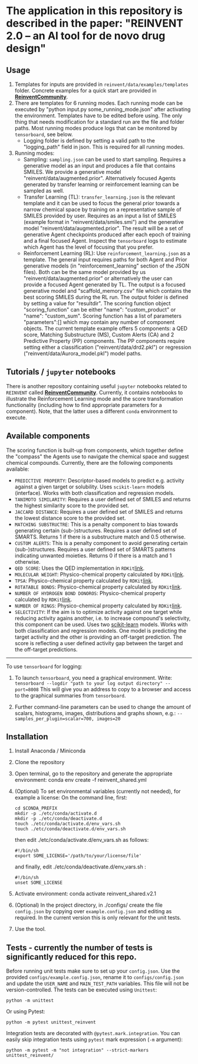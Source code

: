The application in this repository is described in the paper: "REINVENT 2.0 – an AI tool for de novo drug design"
=================================================================================================================

Usage
-----

1. Templates for inputs are provided in `reinvent/data/examples/templates` folder. Concrete examples for a quick start are provided in **[ReinventCommunity](https://github.com/MolecularAI/ReinventCommunity)**.
2. There are templates for 6 running modes. Each running mode can be executed by "python input.py some_running_mode.json" after activating the environment.
Templates have to be edited before using. The only thing that needs modification for a standard run are the file and folder paths. Most running modes produce logs that can be monitored by `tensorboard`, see below.
   * Logging folder is defined by setting a valid path to the "logging_path" field in json. This is required for all running modes.
3. Running modes:
   * Sampling: `sampling.json` can be used to start sampling. Requires a generative model as an input and produces a file that contains SMILES. We provide a generative model "reinvent/data/augmented.prior". Alternatively focused Agents generated by transfer learning or reinforcement learning can be sampled as well.
   * Transfer Learning (TL): `transfer_learning.json` is the relevant template and it can be used to focus the general prior towards a narrow chemical space by training on a representative sample of SMILES provided by user. Requires as an input a list of SMILES (example format in "reinvent/data/smiles.smi") and the generative model "reinvent/data/augmented.prior". The result will be a set of generative Agent checkpoints produced after each epoch of training and a final focused Agent. Inspect the `tensorboard` logs to estimate which Agent has the level of focusing that you prefer.
   * Reinforcement Learning (RL): Use `reinforcement_learning.json` as a template. The general input requires paths for both Agent and Prior generative models (in "reinforcement_learning" section of the JSON files). Both can be the same model provided by us "reinvent/data/augmented.prior" or alternatively the user can provide a focused Agent generated by TL. The output is a focused generative model and "scaffold_memory.csv" file which contains the best scoring SMILES during the RL run. The output folder is defined by setting a value for "resultdir". The scoring function object "scoring_function" can be either "name": "custom_product" or "name": "custom_sum". Scoring function has a list of parameters "parameters":[] which may contain any number of component objects. The current template example offers 5 components: a QED score, Matching Substructure (MS), Custom Alerts (CA) and 2 Predictive Property (PP) components. The PP components require setting either a classification ("reinvent/data/drd2.pkl") or regression ("reinvent/data/Aurora_model.pkl") model paths.

Tutorials / `jupyter` notebooks
-----
There is another repository containing useful `jupyter` notebooks related to `REINVENT` called **[ReinventCommunity](https://github.com/MolecularAI/ReinventCommunity)**. Currently, it contains notebooks to illustrate the Reinforcement Learning mode and the score transformation functionality (including how to find appropriate parameters for a component). Note, that the latter uses a different `conda` environment to execute.

Available components
-----
The scoring function is built-up from components, which together define the "compass" the Agents use to navigate the chemical space and suggest chemical compounds. Currently, there are the following components available:
* `PREDICTIVE PROPERTY`: Descriptor-based models to predict e.g. activity against a given target or solubility. Uses `scikit-learn` models (interface). Works with both classification and regression models.
* `TANIMOTO SIMILARITY`: Requires a user defined set of SMILES and returns the highest similarity score to the provided set.
* `JACCARD DISTANCE`: Requires a user defined set of SMILES and returns the lowest distance score to the provided set.
* `MATCHING SUBSTRUCTRE`: This is a penalty component to bias towards generating certain (sub-)structures. Requires a user defined set of SMARTS. Returns 1 if there is a substructure match and 0.5 otherwise.
* `CUSTOM ALERTS`: This is a penalty component to avoid generating certain (sub-)structures. Requires a user defined set of SMARTS patterns indicating unwanted moieties. Returns 0 if there is a match and 1 otherwise.
* `QED SCORE`: Uses the QED implementation in `RDKit`[link](http://rdkit.org/docs/source/rdkit.Chem.QED.html).
* `MOLECULAR WEIGHT`: Physico-chemical property calculated by `RDKit`[link](https://www.rdkit.org/docs/source/rdkit.Chem.Descriptors.html).
* `TPSA`: Physico-chemical property calculated by `RDKit`[link](https://www.rdkit.org/docs/RDKit_Book.html#implementation-of-the-tpsa-descriptor).
* `ROTATABLE BONDS`: Physico-chemical property calculated by `RDKit`[link](https://www.rdkit.org/docs/Cookbook.html#contiguous-rotable-bonds).
* `NUMBER OF HYDROGEN BOND DONOROS`: Physico-chemical property calculated by `RDKit`[link](https://www.rdkit.org/docs/source/rdkit.Chem.Lipinski.html).
* `NUMBER OF RINGS`: Physico-chemical property calculated by `RDKit`[link](https://www.rdkit.org/docs/source/rdkit.Chem.rdMolDescriptors.html).
* `SELECTIVITY`: If the aim is to optimize activity against one target while reducing activity agains another, i.e. to increase compound's selectivity, this component can be used. Uses two [scikit-learn](https://scikit-learn.org/stable/) models. Works with both classification and regression models. One model is predicting the target activity and the other is providing an off-target prediction. The score is reflecting a user defined activity gap between the target and the off-target predictions.

-------------------------------------------------
To use `tensorboard` for logging:

   1. To launch `tensorboard`, you need a graphical environment. Write:
       `tensorboard --logdir "path to your log output directory" --port=8008`
       This will give you an address to copy to a browser and access to the graphical summaries from `tensorboard`.

   2. Further command-line parameters can be used to change the amount of scalars, histograms, images, distributions and graphs shown, e.g.:
        `--samples_per_plugin=scalar=700, images=20`

Installation
-------------

1. Install Anaconda / Miniconda
2. Clone the repository
3. Open terminal, go to the repository and generate the appropriate environment:
    conda env create -f reinvent_shared.yml
4. (Optional) To set environmental variables (currently not needed), for example a license:
   On the command line, first:

       cd $CONDA_PREFIX
       mkdir -p ./etc/conda/activate.d
       mkdir -p ./etc/conda/deactivate.d
       touch ./etc/conda/activate.d/env_vars.sh
       touch ./etc/conda/deactivate.d/env_vars.sh

   then edit ./etc/conda/activate.d/env_vars.sh as follows:

       #!/bin/sh
       export SOME_LICENSE='/path/to/your/license/file'

   and finally, edit ./etc/conda/deactivate.d/env_vars.sh :

       #!/bin/sh
       unset SOME_LICENSE
5. Activate environment: conda activate reinvent_shared.v2.1
6. (Optional) In the project directory, in ./configs/ create the file `config.json` by copying over `example.config.json` and editing as required.
   In the current version this is only relevant for the unit tests.
7. Use the tool.


Tests - currently the number of tests is significantly reduced for this repo.
-----
Before running unit tests make sure to set up your `config.json`. Use the provided `configs/example.config.json`, rename it to `configs/config.json` and update the `USER_NAME` and `MAIN_TEST_PATH` variables. This file will not be version-controlled.
The tests can be executed using `Unittest`:
```
python -m unittest
```

Or using Pytest:
```
python -m pytest unittest_reinvent
```

Integration tests are decorated with `@pytest.mark.integration`. You can easily skip integration tests using `pytest` mark expression (`-m` argument):
```
python -m pytest -m "not integration" --strict-markers unittest_reinvent/
```
